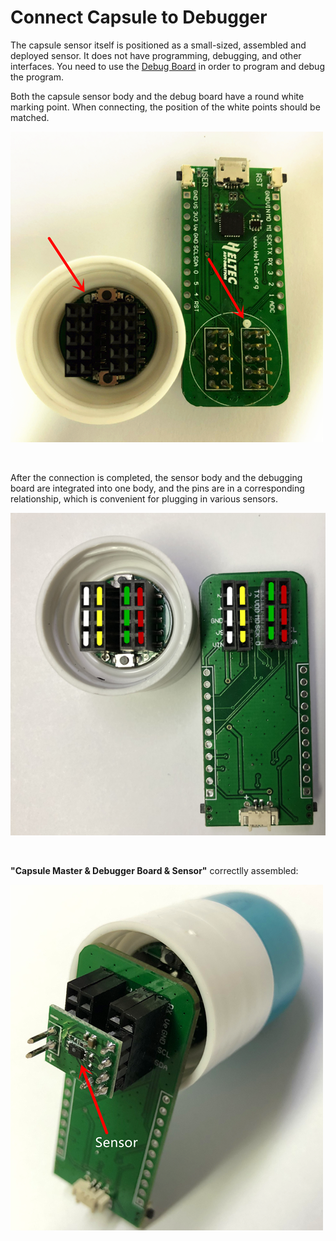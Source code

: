 # Connect Capsule to Debugger

The capsule sensor itself is positioned as a small-sized, assembled and deployed sensor. It does not have programming, debugging, and other interfaces. You need to use the [Debug Board](https://heltec.org/product/cubecell-capsule-debug/) in order to program and debug the program.

Both the capsule sensor body and the debug board have a round white marking point. When connecting, the position of the white points should be matched.

![](img\connect_capsule_to_debugger\01.png)

&nbsp;

After the connection is completed, the sensor body and the debugging board are integrated into one body, and the pins are in a corresponding relationship, which is convenient for plugging in various sensors.

![](img\connect_capsule_to_debugger\02.png)

&nbsp;

**"Capsule Master & Debugger Board & Sensor"** correctlly assembled:

![](img\connect_capsule_to_debugger\03.png)

